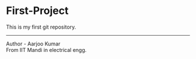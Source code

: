 # First-Project
This is my first git repository.
<hr>
Author - Aarjoo Kumar
<br>
From IIT Mandi in electrical engg.
